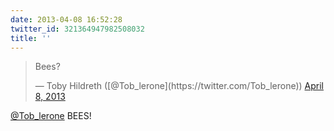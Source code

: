 ```yaml
---
date: 2013-04-08 16:52:28
twitter_id: 321364947982508032
title: ''
---
```


<blockquote class="twitter-tweet"><p lang="en" dir="ltr">Bees?</p>&mdash; Toby Hildreth ([@Tob_lerone](https://twitter.com/Tob_lerone)) <a href="https://twitter.com/Tob_lerone/status/321361263311585280?ref_src=twsrc%5Etfw">April 8, 2013</a></blockquote>
<script async src="https://platform.twitter.com/widgets.js" charset="utf-8"></script>

[@Tob_lerone](https://twitter.com/Tob_lerone) BEES!
